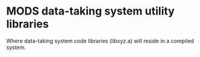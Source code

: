 # MODS data-taking system utility libraries

Where data-taking system code libraries (libxyz.a) will reside in a
compiled system.
